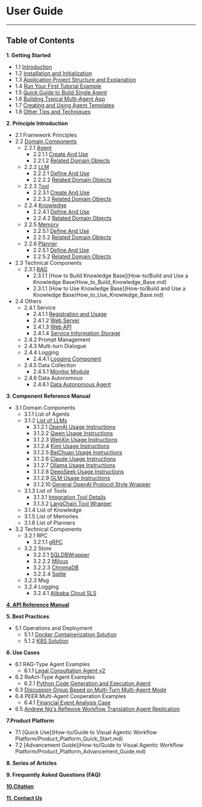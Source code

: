 # User Guide
************************************************
## Table of Contents

**1. Getting Started**
* 1.1 [Introduction](Concepts/Introduction.md)
* 1.2 [Installation and Initialization](Get_Start/0.Installation_and_Initialization.md)
* 1.3 [Application Project Structure and Explanation](Get_Start/1.Application_Project_Structure_and_Explanation.md)
* 1.4 [Run Your First Tutorial Example](Get_Start/2.Run_Your_First_Tutorial_Example.md)
* 1.5 [Quick Guide to Build Single Agent](Get_Start/3.Quick_Guide_to_Build_Single_Agent.md)
* 1.6 [Building Typical Multi-Agent App](Get_Start/4.Building_Typical_Multi-Agent_App.md)
* 1.7 [Creating and Using Agent Templates](Get_Start/5.Creating_and_Using_Agent_Templates.md)
* 1.8 [Other Tips and Techniques](Get_Start/6.Other_Tips_and_Techniques.md)

**2. Principle Introduction**

* 2.1 Framework Principles
* 2.2 [Domain Components](In-Depth_Guides/Tutorials/Domain_Component_Principles.md)
  * 2.2.1 [Agent](In-Depth_Guides/Tutorials/Agent/Agent.md)
    * 2.2.1.1 [Create And Use](In-Depth_Guides/Tutorials/Agent/Agent_Create_And_Use.md)
    * 2.2.1.2 [Related Domain Objects](In-Depth_Guides/Tutorials/Agent/Agent_Related_Domain_Objects.md)
  * 2.2.2 [LLM](In-Depth_Guides/Tutorials/LLM/LLM.md)
    * 2.2.2.1 [Define And Use](In-Depth_Guides/Tutorials/LLM/LLM_component_define_and_usage.md)
    * 2.2.2.2 [Related Domain Objects](In-Depth_Guides/Tutorials/LLM/LLM_Related_Domain_Objects.md)
  * 2.2.3 [Tool](In-Depth_Guides/Tutorials/Tool/Tool.md)
    * 2.2.3.1 [Create And Use](In-Depth_Guides/Tutorials/Tool/Tool_Create_And_Use.md)
    * 2.2.3.2 [Related Domain Objects](In-Depth_Guides/Tutorials/Tool/Tool_Related_Domain_Objects.md)
  * 2.2.4 [Knowledge](In-Depth_Guides/Tutorials/Knowledge/Knowledge.md)
    * 2.2.4.1 [Define And Use](In-Depth_Guides/Tutorials/Knowledge/Knowledge_Define_And_Use.md)
    * 2.2.4.2 [Related Domain Objects](In-Depth_Guides/Tutorials/Knowledge/Knowledge_Related_Domain_Objects.md)
  * 2.2.5 [Memory](In-Depth_Guides/Tutorials/Memory/Memory.md)
    * 2.2.5.1 [Define And Use](In-Depth_Guides/Tutorials/Memory/Memory_Define_And_Use.md)
    * 2.2.5.2 [Related Domain Objects](In-Depth_Guides/Tutorials/Memory/Memory_Related_Domain_Objects.md)
  * 2.2.6 [Planner](In-Depth_Guides/Tutorials/Plan/Planner.md)
    * 2.2.5.1 [Define And Use](In-Depth_Guides/Tutorials/Plan/Planner_Define_And_Use.md)
    * 2.2.5.2 [Related Domain Objects](In-Depth_Guides/Tutorials/Plan/Planner_Related_Domain_Objects.md)
* 2.3 Technical Components
  * 2.3.1 [RAG](In-Depth_Guides/Tutorials/RAG.md)
    * 2.3.1.1 [How to Build Knowledge Base](How-to/Build and Use a Knowledge Base/How_to_Build_Knowledge_Base.md)
    * 2.3.1.1 [How to Use Knowledge Base](How-to/Build and Use a Knowledge Base/How_to_Use_Knowledge_Base.md)
* 2.4 Others
  * 2.4.1 Service
    * 2.4.1.1 [Registration and Usage](In-Depth_Guides/Tech_Capabilities/Service/Service_Registration_and_Usage.md)
    * 2.4.1.2 [Web Server](In-Depth_Guides/Tech_Capabilities/Service/Web_Server.md)
    * 2.4.1.3 [Web API](In-Depth_Guides/Tech_Capabilities/Service/Web_Api.md)
    * 2.4.1.4 [Service Information Storage](In-Depth_Guides/Tech_Capabilities/Service/Service_Information_Storage.md)
  * 2.4.2 Prompt Management
  * 2.4.3 Multi-turn Dialogue
  * 2.4.4 Logging
    * 2.4.4.1 [Logging Component](In-Depth_Guides/Tech_Capabilities/Log_And_Monitor/Logging_Utils.md)
  * 2.4.5 Data Collection
    * 2.4.5.1 [Monitor Module](In-Depth_Guides/Tech_Capabilities/Log_And_Monitor/Monitor_Module.md)
  * 2.4.6 Data Autonomous
    * 2.4.6.1 [Data Autonomous Agent](In-Depth_Guides/Tutorials/Data_Autonomous_Agent.md)

**3. Component Reference Manual**
* 3.1 Domain Components
  * 3.1.1 List of Agents
  * 3.1.2 [List of LLMs](In-Depth_Guides/Components/LLMs/0.List_Of_LLMs.md)
    * 3.1.2.1 [OpenAI Usage Instructions](In-Depth_Guides/Components/LLMs/OpenAI_LLM_Use.md)
    * 3.1.2.2 [Qwen Usage Instructions](In-Depth_Guides/Components/LLMs/Qwen_LLM_Use.md)
    * 3.1.2.3 [WenXin Usage Instructions](In-Depth_Guides/Components/LLMs/WenXin_LLM_Use.md)
    * 3.1.2.4 [Kimi Usage Instructions](In-Depth_Guides/Components/LLMs/Kimi_LLM_Use.md)
    * 3.1.2.5 [BaiChuan Usage Instructions](In-Depth_Guides/Components/LLMs/BaiChuan_LLM_Use.md)
    * 3.1.2.6 [Claude Usage Instructions](In-Depth_Guides/Components/LLMs/Claude_LLM_Use.md)
    * 3.1.2.7 [Ollama Usage Instructions](In-Depth_Guides/Components/LLMs/Ollama_LLM_Use.md)
    * 3.1.2.8 [DeepSeek Usage Instructions](In-Depth_Guides/Components/LLMs/DeepSeek_LLM_Use.md)
    * 3.1.2.9 [GLM Usage Instructions](In-Depth_Guides/Components/LLMs/GLM_LLM_Use.md)
    * 3.1.2.10 [General OpenAI Protocol Style Wrapper](In-Depth_Guides/Components/LLMs/OpenAIStyleLLM_Use.md)
  * 3.1.3 List of Tools
    * 3.1.3.1 [Integration Tool Details](In-Depth_Guides/Components/Tools/Integrated_Tools.md)
    * 3.1.3.2 [LangChain Tool Wrapper](In-Depth_Guides/Components/Tools/Integrated_LangChain_Tools.md)
  * 3.1.4 List of Knowledge
  * 3.1.5 List of Memories
  * 3.1.6 List of Planners
* 3.2 Technical Components
  * 3.2.1 RPC
    * 3.2.1.1 [gRPC](In-Depth_Guides/Tech_Capabilities/Service/gRPC.md)
  * 3.2.2 Store
    * 3.2.2.1 [SQLDBWrapper](In-Depth_Guides/Tech_Capabilities/Storage/SQLDB_WRAPPER.md)
    * 3.2.2.2 [Milvus](In-Depth_Guides/Tech_Capabilities/Storage/Milvus.md)
    * 3.2.2.3 [ChromaDB](In-Depth_Guides/Tech_Capabilities/Storage/ChromaDB.md)
    * 3.2.2.4 [Sqlite](In-Depth_Guides/Tech_Capabilities/Storage/Sqlite.md)
  * 3.2.3 Msg
  * 3.2.4 Logging
    * 3.2.4.1 [Alibaba Cloud SLS](In-Depth_Guides/Tech_Capabilities/Log_And_Monitor/Alibaba_Cloud_SLS.md)

**[4. API Reference Manual](In-Depth_Guides/Tech_Capabilities/Others/API_Reference.md)**

**5. Best Practices**
* 5.1 Operations and Deployment
  * 5.1.1 [Docker Containerization Solution](In-Depth_Guides/Tech_Capabilities/Deployment/Docker_Container_Deployment.md)
  * 5.1.2 [K8S Solution](In-Depth_Guides/Tech_Capabilities/Deployment/K8S_Deployment.md)

**6. Use Cases**
* 6.1 RAG-Type Agent Examples
  * 6.1.1 [Legal Consultation Agent v2](Examples/Legal_Advice.md)
* 6.2 ReAct-Type Agent Examples
  * 6.2.1 [Python Code Generation and Execution Agent](Examples/Python_Auto_Runner.md)
* 6.3 [Discussion Group Based on Multi-Turn Multi-Agent Mode](Examples/Discussion_Group.md)
* 6.4 PEER Multi-Agent Cooperation Examples
  * 6.4.1 [Financial Event Analysis Case](Examples/Financial_Event_Analysis.md)
* 6.5 [Andrew Ng's Reflexive Workflow Translation Agent Replication](Examples/Translation_Assistant.md)

**7.Product Platform**
* 7.1 [Quick Use](How-to/Guide to Visual Agentic Workflow Platform/Product_Platform_Quick_Start.md)
* 7.2 [Advancement Guide](How-to/Guide to Visual Agentic Workflow Platform/Product_Platform_Advancement_Guide.md)

**8. Series of Articles**

**9. Frequently Asked Questions (FAQ)**

**[10.Citation](Concepts/Citation_PEER.md)**

**[11. Contact Us](Contact_Us.md)**
